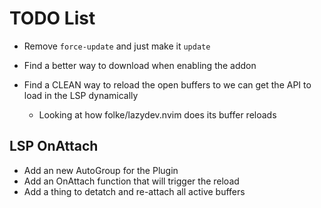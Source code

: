 # TODO List 

* Remove `force-update` and just make it `update`

* Find a better way to download when enabling the addon

* Find a CLEAN way to reload the open buffers to we can get the API to load in the LSP dynamically
    * Looking at how folke/lazydev.nvim does its buffer reloads

## LSP OnAttach

* Add an new AutoGroup for the Plugin
* Add an OnAttach function that will trigger the reload
* Add a thing to detatch and re-attach all active buffers
